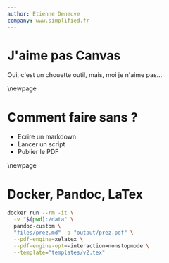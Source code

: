 ```yaml
---
author: Etienne Deneuve
company: www.simplified.fr
---
```


# J'aime pas Canvas

Oui, c'est un chouette outil, mais, moi je n'aime pas...

\newpage

# Comment faire sans ?

- Ecrire un markdown
- Lancer un script
- Publier le PDF

\newpage

# Docker, Pandoc, LaTex 

```bash
docker run --rm -it \
  -v "$(pwd):/data" \
  pandoc-custom \
  "files/prez.md" -o "output/prez.pdf" \
  --pdf-engine=xelatex \
  --pdf-engine-opt=-interaction=nonstopmode \
  --template="templates/v2.tex"
```

<!--  -->
